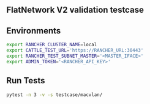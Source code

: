 ## FlatNetwork V2 validation testcase

## Environments

```sh
export RANCHER_CLUSTER_NAME=local
export CATTLE_TEST_URL='https://RANCHER_URL:30443'
export RANCHER_TEST_SUBNET_MASTER='<MASTER_IFACE>'
export ADMIN_TOKEN='<RANCHER_API_KEY>'
```

## Run Tests

```sh
pytest -n 3 -v -s testcase/macvlan/
```
